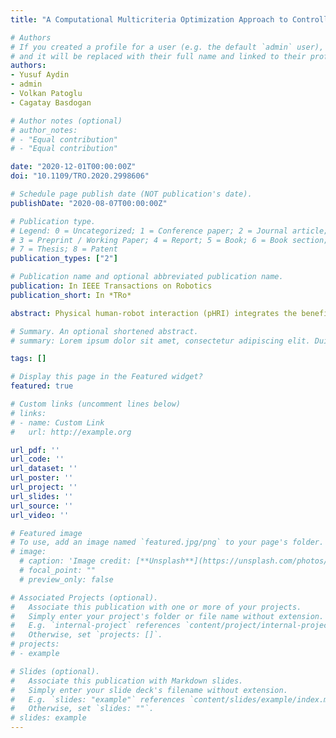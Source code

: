 ```yaml
---
title: "A Computational Multicriteria Optimization Approach to Controller Design for Physical Human-Robot Interaction"

# Authors
# If you created a profile for a user (e.g. the default `admin` user), write the username (folder name) here 
# and it will be replaced with their full name and linked to their profile.
authors:
- Yusuf Aydin
- admin
- Volkan Patoglu
- Cagatay Basdogan

# Author notes (optional)
# author_notes:
# - "Equal contribution"
# - "Equal contribution"

date: "2020-12-01T00:00:00Z"
doi: "10.1109/TRO.2020.2998606"

# Schedule page publish date (NOT publication's date).
publishDate: "2020-08-07T00:00:00Z"

# Publication type.
# Legend: 0 = Uncategorized; 1 = Conference paper; 2 = Journal article;
# 3 = Preprint / Working Paper; 4 = Report; 5 = Book; 6 = Book section;
# 7 = Thesis; 8 = Patent
publication_types: ["2"]

# Publication name and optional abbreviated publication name.
publication: In IEEE Transactions on Robotics
publication_short: In *TRo*

abstract: Physical human-robot interaction (pHRI) integrates the benefits of human operator and a collaborative robot in tasks involving physical interaction, with the aim of increasing the task performance. However, the design of interaction controllers that achieve safe and transparent operations is challenging, mainly due to the contradicting nature of these objectives. Knowing that attaining perfect transparency is practically unachievable, controllers that allow better compromise between these objectives are desirable. In this article, we propose a multicriteria optimization framework, which jointly optimizes the stability robustness and transparency of a closed-loop pHRI system for a given interaction controller. In particular, we propose a Pareto optimization framework that allows the designer to make informed decisions by thoroughly studying the tradeoff between stability robustness and transparency. The proposed framework involves a search over the discretized controller parameter space to compute the Pareto front curve and a selection of controller parameters that yield maximum attainable transparency and stability robustness by studying this tradeoff curve. The proposed framework not only leads to the design of an optimal controller, but also enables a fair comparison among different interaction controllers. In order to demonstrate the practical use of the proposed approach, integer and fractional order admittance controllers are studied as a case study and compared both analytically and experimentally. The experimental results validate the proposed design framework and show that the achievable transparency under fractional order admittance controller is higher than that of integer order one, when both controllers are designed to ensure the same level of stability robustness.

# Summary. An optional shortened abstract.
# summary: Lorem ipsum dolor sit amet, consectetur adipiscing elit. Duis posuere tellus ac convallis placerat. Proin tincidunt magna sed ex sollicitudin condimentum.

tags: []

# Display this page in the Featured widget?
featured: true

# Custom links (uncomment lines below)
# links:
# - name: Custom Link
#   url: http://example.org

url_pdf: ''
url_code: ''
url_dataset: ''
url_poster: ''
url_project: ''
url_slides: ''
url_source: ''
url_video: ''

# Featured image
# To use, add an image named `featured.jpg/png` to your page's folder. 
# image:
  # caption: 'Image credit: [**Unsplash**](https://unsplash.com/photos/pLCdAaMFLTE)'
  # focal_point: ""
  # preview_only: false

# Associated Projects (optional).
#   Associate this publication with one or more of your projects.
#   Simply enter your project's folder or file name without extension.
#   E.g. `internal-project` references `content/project/internal-project/index.md`.
#   Otherwise, set `projects: []`.
# projects:
# - example

# Slides (optional).
#   Associate this publication with Markdown slides.
#   Simply enter your slide deck's filename without extension.
#   E.g. `slides: "example"` references `content/slides/example/index.md`.
#   Otherwise, set `slides: ""`.
# slides: example
---
```

